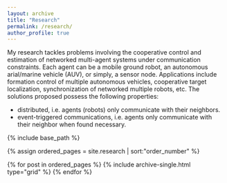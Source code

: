 ```yaml
---
layout: archive
title: "Research"
permalink: /research/
author_profile: true
---
```


My research tackles problems involving the cooperative control and estimation of networked multi-agent systems under communication constraints. Each agent can be a mobile ground robot, an autonomous arial/marine vehicle (AUV), or simply, a sensor node. Applications include formation control of multiple autonomous vehicles, cooperative target localization, synchronization of networked multiple robots, etc. The solutions proposed possess the following properties:

- distributed, i.e. agents (robots) only communicate with their neighbors. 
- event-triggered communications, i.e. agents only communicate with their neighbor when found necessary. 

<nbsp>

{% include base_path %}

{% assign ordered_pages = site.research | sort:"order_number" %}

{% for post in ordered_pages %}
  {% include archive-single.html type="grid" %}
{% endfor %}
